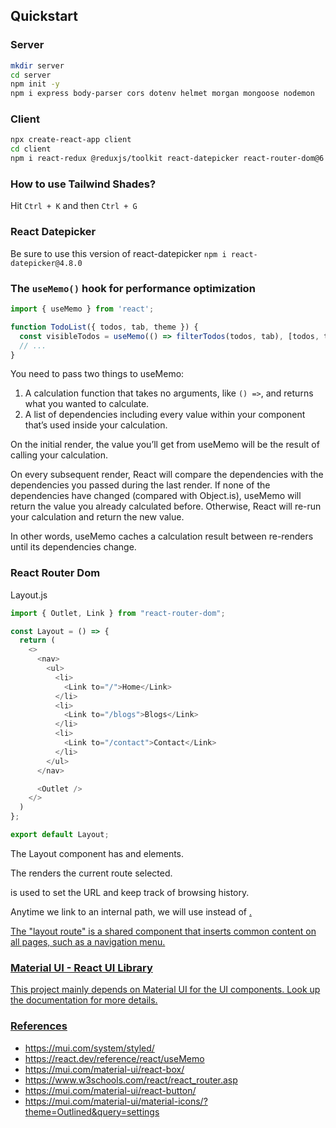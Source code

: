 ## Quickstart

### Server

```bash
mkdir server
cd server
npm init -y
npm i express body-parser cors dotenv helmet morgan mongoose nodemon
```

### Client

```bash
npx create-react-app client
cd client
npm i react-redux @reduxjs/toolkit react-datepicker react-router-dom@6 @mui/material @emotion/react @emotion/styled @mui/icons-material @mui/x-data-grid  @nivo/core @nivo/bar @nivo/pie
```

### How to use Tailwind Shades?

Hit `Ctrl + K` and then `Ctrl + G` 

### React Datepicker

Be sure to use this version of react-datepicker `npm i react-datepicker@4.8.0`

### The `useMemo()` hook for performance optimization

```js
import { useMemo } from 'react';

function TodoList({ todos, tab, theme }) {
  const visibleTodos = useMemo(() => filterTodos(todos, tab), [todos, tab]);
  // ...
}
```
You need to pass two things to useMemo:

1. A calculation function that takes no arguments, like `() =>`, and returns what you wanted to calculate.
2. A list of dependencies including every value within your component that’s used inside your calculation.

On the initial render, the value you’ll get from useMemo will be the result of calling your calculation.

On every subsequent render, React will compare the dependencies with the dependencies you passed during the last render. If none of the dependencies have changed (compared with Object.is), useMemo will return the value you already calculated before. Otherwise, React will re-run your calculation and return the new value.

In other words, useMemo caches a calculation result between re-renders until its dependencies change.

### React Router Dom

Layout.js
```js
import { Outlet, Link } from "react-router-dom";

const Layout = () => {
  return (
    <>
      <nav>
        <ul>
          <li>
            <Link to="/">Home</Link>
          </li>
          <li>
            <Link to="/blogs">Blogs</Link>
          </li>
          <li>
            <Link to="/contact">Contact</Link>
          </li>
        </ul>
      </nav>

      <Outlet />
    </>
  )
};

export default Layout;
```
The Layout component has <Outlet> and <Link> elements.

The <Outlet> renders the current route selected.

<Link> is used to set the URL and keep track of browsing history.

Anytime we link to an internal path, we will use <Link> instead of <a href="">.

The "layout route" is a shared component that inserts common content on all pages, such as a navigation menu.

### Material UI - React UI Library

This project mainly depends on Material UI for the UI components. Look up the documentation for more details.

### References

- https://mui.com/system/styled/
- https://react.dev/reference/react/useMemo
- https://mui.com/material-ui/react-box/
- https://www.w3schools.com/react/react_router.asp
- https://mui.com/material-ui/react-button/
- https://mui.com/material-ui/material-icons/?theme=Outlined&query=settings